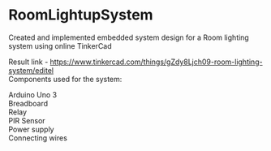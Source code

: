# RoomLightupSystem

Created and implemented embedded system design for a Room lighting system using online TinkerCad <br>

Result link - https://www.tinkercad.com/things/gZdy8Ljch09-room-lighting-system/editel <br>
Components used for the system: <br>

Arduino Uno 3 <br>
Breadboard <br>
Relay <br> 
PIR Sensor <br>
Power supply <br> 
Connecting wires 
